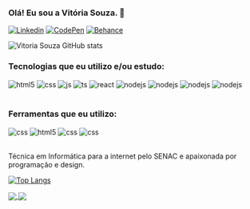 ### Olá! Eu sou a Vitória Souza. 🖤

 
[![Linkedin](https://img.shields.io/badge/LinkedIn-0077B5?style=for-the-badge&logo=linkedin&logoColor=white
)](https://www.linkedin.com/in/vitoriasouzadev/) [![CodePen](https://img.shields.io/badge/Codepen-000000?style=for-the-badge&logo=codepen&logoColor=white
)](https://codepen.io/vitoriasouzadev) [![Behance](https://img.shields.io/badge/-Behance-blue?style=for-the-badge&logo=behance&logoColor=white
)](https://www.behance.net/7a40b2e6) 
 
![Vitoria Souza GitHub stats](https://github-readme-stats.vercel.app/api?username=vitoriasouzadev&show_icons=true&theme=radical)

### Tecnologias que eu utilizo e/ou estudo: 
<div style="display: inline_block">
  <img align="center" alt="html5" src="https://img.shields.io/badge/HTML5-E34F26?style=for-the-badge&logo=html5&logoColor=white" />
  <img align="center" alt="css" src="https://img.shields.io/badge/CSS3-1572B6?style=for-the-badge&logo=css3&logoColor=white" />

  <img align="center" alt="js" src="https://img.shields.io/badge/JavaScript-F7DF1E?style=for-the-badge&logo=javascript&logoColor=black" />

  <img align="center" alt="ts" src="https://img.shields.io/badge/C%23-239120?style=for-the-badge&logo=c-sharp&logoColor=white" />

  <img align="center" alt="react" src="https://img.shields.io/badge/.NET-5C2D91?style=for-the-badge&logo=.net&logoColor=white" />

  <img align="center" alt="nodejs" src="https://img.shields.io/badge/PHP-777BB4?style=for-the-badge&logo=php&logoColor=white" />

  <img align="center" alt="nodejs" src="https://img.shields.io/badge/Python-3776AB?style=for-the-badge&logo=python&logoColor=white" />

  <img align="center" alt="nodejs" src="https://img.shields.io/badge/Java-ED8B00?style=for-the-badge&logo=java&logoColor=white" />

  <img align="center" alt="nodejs" src="https://img.shields.io/badge/Bootstrap-563D7C?style=for-the-badge&logo=bootstrap&logoColor=white" />
</div><br/>

### Ferramentas que eu utilizo: 
<div style="display: inline_block">

 <img align="center" alt="css" src="https://img.shields.io/badge/Visual_Studio_Code-0078D4?style=for-the-badge&logo=visual%20studio%20code&logoColor=white" /> 
 <img align="center" alt="html5" src="https://img.shields.io/badge/Visual_Studio-5C2D91?style=for-the-badge&logo=visual%20studio&logoColor=white" />
  <img align="center" alt="css" src="https://img.shields.io/badge/Android_Studio-3DDC84?style=for-the-badge&logo=android-studio&logoColor=white" />
  <img align="center" alt="css" src="https://img.shields.io/badge/Figma-F24E1E?style=for-the-badge&logo=figma&logoColor=white" />
</div><br/>

Técnica em Informática para a internet pelo SENAC e apaixonada por programação e design.  

[![Top Langs](https://github-readme-stats.vercel.app/api/top-langs/?username=vitoriasouzadev&layout=compact)](https://github.com/anuraghazra/github-readme-stats)


<a href="https://github.com/vitoriasouzadev/construdelas-projetos">
  <img align="center" src="https://github-readme-stats.vercel.app/api/pin/?username=vitoriasouzadev&repo=construdelas-projetos" />
</a>
<a href="https://github.com/vitoriasouzadev/desafio-git-dio-100">
  <img align="center" src="https://github-readme-stats.vercel.app/api/pin/?username=vitoriasouzadev&repo=desafio-git-dio-100" />
</a>
